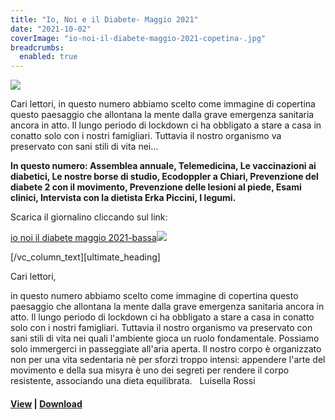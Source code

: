 ```yaml
---
title: "Io, Noi e il Diabete- Maggio 2021"
date: "2021-10-02"
coverImage: "io-noi-il-diabete-maggio-2021-copetina-.jpg"
breadcrumbs:
  enabled: true
---
```


![](images/io-noi-il-diabete-maggio-2021-copetina-.jpg)

Cari lettori, in questo numero abbiamo scelto come immagine di copertina questo paesaggio che allontana la mente dalla grave emergenza sanitaria ancora in atto. Il lungo periodo di lockdown ci ha obbligato a stare a casa in conatto solo con i nostri famigliari. Tuttavia il nostro organismo va preservato con sani stili di vita nei…

<!-- \[vc\_row\]\[vc\_column width="1/2"\]\[vc\_column\_text\]-->

**In questo numero: Assemblea annuale, Telemedicina, Le vaccinazioni ai diabetici, Le nostre borse di studio, Ecodoppler a Chiari, Prevenzione del diabete 2 con il movimento, Prevenzione delle lesioni al piede, Esami clinici, Intervista con la dietista Erka Piccini, I legumi.**

Scarica il giornalino cliccando sul link:

[io noi il diabete maggio 2021-bassa](http://www.associazionediabeticibrescia.it/wp-content/uploads/2021/10/io-noi-il-diabete-maggio-2021-bassa.pdf)[![](images/io-noi-il-diabete-maggio-2021-copetina--212x300.jpg)](http://www.associazionediabeticibrescia.it/wp-content/uploads/2021/10/io-noi-il-diabete-maggio-2021-bassa.pdf)

\[/vc\_column\_text\]\[ultimate\_heading\]

Cari lettori,

in questo numero abbiamo scelto come immagine di copertina questo paesaggio che allontana la mente dalla grave emergenza sanitaria ancora in atto. Il lungo periodo di lockdown ci ha obbligato a stare a casa in conatto solo con i nostri famigliari. Tuttavia il nostro organismo va preservato con sani stili di vita nei quali l'ambiente gioca un ruolo fondamentale. Possiamo solo immergerci in passeggiate all'aria aperta. Il nostro corpo è organizzato non per una vita sedentaria nè per sforzi troppo intensi: appendere l'arte del movimento e della sua misyra è uno dei segreti per rendere il corpo resistente, associando una dieta equilibrata.   Luisella Rossi 
#### [View](#) | [Download](#)